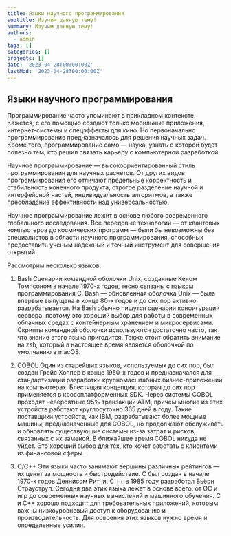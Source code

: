 ```yaml
---
title: Языки научного программирования
subtitle: Изучим данную тему!
summary: Изучим данную тему!
authors:
  - admin
tags: []
categories: []
projects: []
date: '2023-04-28T00:00:00Z'
lastMod: '2023-04-28T00:00:00Z'
---
```


## Языки научного программирования

Программирование часто упоминают в прикладном контексте. Кажется, с его помощью создают только мобильные приложения, интернет-системы и спецэффекты для кино. Но первоначально программирование предназначалось для решения научных задач. Кроме того, программирование само — наука, узнать о которой будет полезно тем, кто решил связать карьеру с компьютерной разработкой.

Научное программирование — высокоориентированный стиль программирования для научных расчетов. От других видов программирования его отличают предельные корректность и стабильность конечного продукта, строгое разделение научной и интерфейсной частей, индивидуальность алгоритмов, а также преобладание эффективности над универсальностью.

Научное программирование лежит в основе любого современного глобального исследования. Все передовые технологии — от квантовых компьютеров до космических программ — были бы невозможны без специалистов в области научного программирования, способных предоставить ученым надежный и точный инструмент для совершения открытий.

Рассмотрим несколько языков:

1) Bash
Сценарии командной оболочки Unix, созданные Кеном Томпсоном в начале 1970-х годов, тесно связаны с языком программирования C. Bash — обновленная оболочка Unix — была впервые выпущена в конце 80-х годов и до сих пор активно разрабатывается. На Bash обычно пишутся сценарии конфигурации сервера, поэтому это хороший выбор для работы в современных облачных средах с контейнерным хранением и микросервисами. Скрипты командной оболочки используются достаточно часто, так что знание этого языка пригодится. Также стоит обратить внимание на zsh, который в настоящее время является оболочкой по умолчанию в macOS.

2) COBOL
Один из старейших языков, используемых до сих пор, был создан Грейс Хоппер в конце 1950-х годов и предназначался для стандартизации разработки крупномасштабных бизнес-приложений на компьютерах. Блестящая концепция, которая до сих пор применяется в кроссплатформенных SDK. Через системы COBOL проходят невероятные 95% транзакций ATM, причем многие из этих устройств работают круглосуточно 365 дней в году. Такие поставщики устройств, как IBM, разрабатывают более мощные машины, предназначенные для COBOL, но продолжают обслуживать и обновлять существующие системы из-за затрат и рисков, связанных с их заменой. В ближайшее время COBOL никуда не уйдет. Это хороший выбор для тех, кто хочет работать с клиентами из финансовой сферы.

3) C/C++
Эти языки часто занимают вершины различных рейтингов — их ценят за мощность и быстродействие. C был создан в начале 1970-х годов Деннисом Ритчи, C ++ в 1985 году разработал Бьёрн Страуструп. Сегодня два этих языка лежат в основе всего: от ОС и игр до современных научных вычислений и машинного обучения. C и C++ хорошо подходят для требовательных приложений, которым важны низкоуровневый доступ к оборудованию и производительность. Для освоения этих языков нужно время и определенные усилия.



